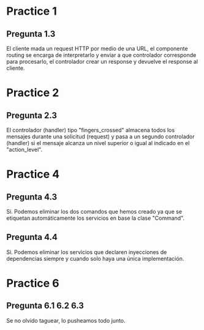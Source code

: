 # Practice 1

## Pregunta 1.3

El cliente mada un request HTTP por medio de una URL, el componente routing se encarga de interpretarlo y enviar a que controlador corresponde para procesarlo, el controlador crear un response y devuelve el response al cliente.

# Practice 2

## Pregunta 2.3

El controlador (handler) tipo "fingers_crossed" almacena todos los mensajes durante una solicitud (request) y pasa a un segundo controlador (handler) si el mensaje alcanza un nivel superior o igual al indicado en el "action_level".

# Practice 4

## Pregunta 4.3

Si. Podemos eliminar los dos comandos que hemos creado ya que se etiquetan automáticamente los servicios en base la clase "Command".

## Pregunta 4.4

Si. Podemos eliminar los servicios que declaren inyecciones de dependencias siempre y cuando solo haya una única implementación.

# Practice 6

## Pregunta 6.1 6.2 6.3

Se no olvido taguear, lo pusheamos todo junto.